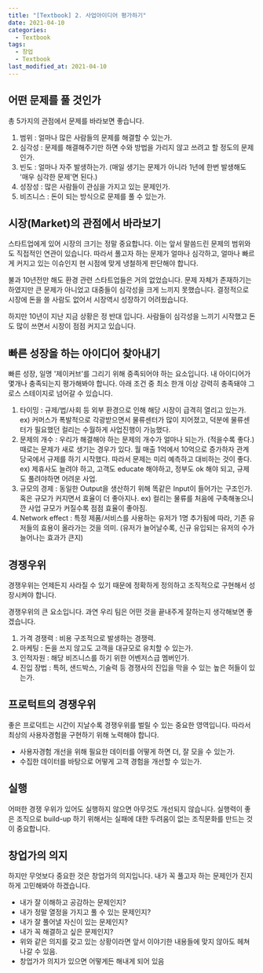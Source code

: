 ```yaml
---
title: "[Textbook] 2. 사업아이디어 평가하기"
date: 2021-04-10
categories:
  - Textbook
tags:
  - 창업
  - Textbook
last_modified_at: 2021-04-10
---
```


## 어떤 문제를 풀 것인가

총 5가지의 관점에서 문제를 바라보면 좋습니다.

1. 범위 : 얼마나 많은 사람들의 문제를 해결할 수 있는가.
2. 심각성 : 문제를 해결해주기만 하면 수와 방법을 가리지 않고 쓰려고 할 정도의 문제인가.
3. 빈도 : 얼마나 자주 발생하는가. (매일 생기는 문제가 아니라 1년에 한번 발생해도 '매우 심각한 문제'면 된다.)
4. 성장성 : 많은 사람들이 관심을 가지고 있는 문제인가.
5. 비즈니스 : 돈이 되는 방식으로 문제를 풀 수 있는가.

## 시장(Market)의 관점에서 바라보기

스타트업에게 있어 시장의 크기는 정말 중요합니다. 이는 앞서 말씀드린 문제의 범위와도 직접적인 연관이 있습니다.
따라서 풀고자 하는 문제가 얼마나 심각하고, 얼마나 빠르게 커지고 있는 이슈인지 현 시점에 맞게 냉철하게 판단해야 합니다.

불과 10년전만 해도 환경 관련 스타트업들은 거의 없었습니다. 문제 자체가 존재하기는 하였지만 큰 문제가 아니었고 대중들이 심각성을 크게 느끼지 못했습니다. 결정적으로 시장에 돈을 쓸 사람도 없어서 시장역시 성장하기 어려웠습니다.

하지만 10년이 지난 지금 상황은 정 반대 입니다. 사람들이 심각성을 느끼기 시작했고 돈도 많이 쓰면서 시장이 점점 커지고 있습니다.

## 빠른 성장을 하는 아이디어 찾아내기

빠른 성장, 일명 '제이커브'를 그리기 위해 중족되어야 하는 요소입니다. 내 아이디어가 몇개나 충족되는지 평가해봐야 합니다. 아래 조건 중 최소 한개 이상 강력히 충족돼야 그로스 스테이지로 넘어갈 수 있습니다.

1. 타이밍 : 규제/법/사회 등 외부 환경으로 인해 해당 시장이 급격히 열리고 있는가.
   ex) 커머스가 폭발적으로 각광받으면서 물류센터가 많이 지어졌고, 덕분에 물류센터가 필요했던 컬리는 수월하게 사업진행이 가능했다.
2. 문제의 개수 : 우리가 해결해야 하는 문제의 개수가 얼마나 되는가. (적을수록 좋다.)
   때로는 문제가 새로 생기는 경우가 있다. 월 매출 1억에서 10억으로 증가하자 관계 당국에서 규제를 하기 시작했다. 따라서 문제는 미리 예측하고 대비하는 것이 좋다.
   ex) 제휴사도 늘려야 하고, 고객도 educate 해야하고, 정부도 ok 해야 되고, 규제도 풀려야하면 어려운 사업.
3. 규모의 경제 : 동일한 Output을 생산하기 위해 똑같은 Input이 들어가는 구조인가. 혹은 규모가 커지면서 효율이 더 좋아지나.
   ex) 컬리는 물류를 처음에 구축해놓으니깐 사업 규모가 커질수록 점점 효율이 좋아짐.
4. Network effect : 특정 제품/서비스를 사용하는 유저가 1명 추가됨에 따라, 기존 유저들의 효용이 올라가는 것을 의미. (유저가 늘어날수록, 신규 유입되는 유저의 수가 늘어나는 효과가 큰지)

## 경쟁우위

경쟁우위는 언제든지 사라질 수 있기 때문에 정확하게 정의하고 조직적으로 구현해서 성장시켜야 합니다.

경쟁우위의 큰 요소입니다. 과연 우리 팀은 어떤 것을 끝내주게 잘하는지 생각해보면 좋겠습니다.

1. 가격 경쟁력 : 비용 구조적으로 발생하는 경쟁력.
2. 마케팅 : 돈을 쓰지 않고도 고객을 대규모로 유치할 수 있는가.
3. 인적자원 : 해당 비즈니스를 하기 위한 어벤저스급 멤버인가.
4. 진입 장법 : 특허, 샌드박스, 기술력 등 경쟁사의 진입을 막을 수 있는 높은 허들이 있는가.

## 프로턱트의 경쟁우위

좋은 프로덕트는 시간이 지날수록 경쟁우위를 벌릴 수 있는 중요한 영역입니다. 따라서 최상의 사용자경험을 구현하기 위해 노력해야 합니다.

- 사용자경험 개선을 위해 필요한 데이터를 어떻게 하면 더, 잘 모을 수 있는가.
- 수집한 데이터를 바탕으로 어떻게 고객 경험을 개선할 수 있는가.

## 실행

어떠한 경쟁 우위가 있어도 실행하지 않으면 아무것도 개선되지 않습니다. 실행력이 좋은 조직으로 build-up 하기 위해서는 실패에 대한 두려움이 없는 조직문화를 만드는 것이 중요합니다.

## 창업가의 의지

하지만 무엇보다 중요한 것은 창업가의 의지입니다. 내가 꼭 풀고자 하는 문제인가 진지하게 고민해봐야 하겠습니다.

- 내가 잘 이해하고 공감하는 문제인지?
- 내가 정말 열정을 가지고 풀 수 있는 문제인지?
- 내가 잘 풀어낼 자신이 있는 문제인지?
- 내가 꼭 해결하고 싶은 문제인지?
- 위와 같은 의지를 갖고 있는 상황이라면 앞서 이야기한 내용들에 맞지 않아도 헤쳐나갈 수 있음.
- 창업가가 의지가 있으면 어떻게든 해내게 되어 있음
